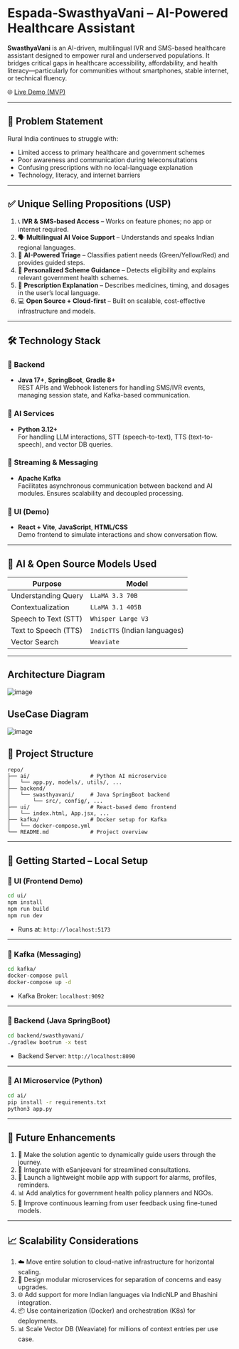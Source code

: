 # Espada-SwasthyaVani – AI-Powered Healthcare Assistant

**SwasthyaVani** is an AI-driven, multilingual IVR and SMS-based healthcare assistant designed to empower rural and underserved populations. It bridges critical gaps in healthcare accessibility, affordability, and health literacy—particularly for communities without smartphones, stable internet, or technical fluency.

🌐 [Live Demo (MVP)](https://swasthyavani.online/)

---

## 🧠 Problem Statement

Rural India continues to struggle with:
- Limited access to primary healthcare and government schemes
- Poor awareness and communication during teleconsultations
- Confusing prescriptions with no local-language explanation
- Technology, literacy, and internet barriers

---

## ✅ Unique Selling Propositions (USP)

1. 📞 **IVR & SMS-based Access** – Works on feature phones; no app or internet required.  
2. 🗣️ **Multilingual AI Voice Support** – Understands and speaks Indian regional languages.  
3. 🚦 **AI-Powered Triage** – Classifies patient needs (Green/Yellow/Red) and provides guided steps.  
4. 📜 **Personalized Scheme Guidance** – Detects eligibility and explains relevant government health schemes.  
5. 💊 **Prescription Explanation** – Describes medicines, timing, and dosages in the user’s local language.  
6. 💻 **Open Source + Cloud-first** – Built on scalable, cost-effective infrastructure and models.

---

## 🛠️ Technology Stack

### 🔹 Backend
- **Java 17+**, **SpringBoot**, **Gradle 8+**  
  REST APIs and Webhook listeners for handling SMS/IVR events, managing session state, and Kafka-based communication.

### 🔹 AI Services
- **Python 3.12+**  
  For handling LLM interactions, STT (speech-to-text), TTS (text-to-speech), and vector DB queries.

### 🔹 Streaming & Messaging
- **Apache Kafka**  
  Facilitates asynchronous communication between backend and AI modules. Ensures scalability and decoupled processing.

### 🔹 UI (Demo)
- **React + Vite**, **JavaScript**, **HTML/CSS**  
  Demo frontend to simulate interactions and show conversation flow.

---

## 🤖 AI & Open Source Models Used

| Purpose                  | Model                        |
|--------------------------|------------------------------|
| Understanding Query      | `LLaMA 3.3 70B`               |
| Contextualization        | `LLaMA 3.1 405B`              |
| Speech to Text (STT)     | `Whisper Large V3`           |
| Text to Speech (TTS)     | `IndicTTS` (Indian languages)|
| Vector Search            | `Weaviate`                   |

---

## Architecture Diagram

![image](https://github.com/user-attachments/assets/7465b573-b024-4dad-a343-85c208fd4d0d)

## UseCase Diagram

![image](https://github.com/user-attachments/assets/a030cd71-e926-4d3c-8255-74972a4cccfa)


## 📁 Project Structure

```
repo/
├── ai/                   # Python AI microservice
│   └── app.py, models/, utils/, ...
├── backend/
│   └── swasthyavani/     # Java SpringBoot backend
│       └── src/, config/, ...
├── ui/                   # React-based demo frontend
│   └── index.html, App.jsx, ...
├── kafka/                # Docker setup for Kafka
│   └── docker-compose.yml
└── README.md             # Project overview
```

---

## 🚀 Getting Started – Local Setup

### 📱 UI (Frontend Demo)

```bash
cd ui/
npm install
npm run build
npm run dev
```
- Runs at: `http://localhost:5173`

---

### 🔄 Kafka (Messaging)

```bash
cd kafka/
docker-compose pull
docker-compose up -d
```
- Kafka Broker: `localhost:9092`

---

### 🧩 Backend (Java SpringBoot)

```bash
cd backend/swasthyavani/
./gradlew bootrun -x test
```
- Backend Server: `http://localhost:8090`

---

### 🧠 AI Microservice (Python)

```bash
cd ai/
pip install -r requirements.txt
python3 app.py
```

---

## 🔮 Future Enhancements

1. 🤖 Make the solution agentic to dynamically guide users through the journey.
2. 🔗 Integrate with eSanjeevani for streamlined consultations.
3. 📱 Launch a lightweight mobile app with support for alarms, profiles, reminders.
4. 📊 Add analytics for government health policy planners and NGOs.
5. 🔄 Improve continuous learning from user feedback using fine-tuned models.

---

## 📈 Scalability Considerations

1. ☁️ Move entire solution to cloud-native infrastructure for horizontal scaling.
2. 🧩 Design modular microservices for separation of concerns and easy upgrades.
3. 🌐 Add support for more Indian languages via IndicNLP and Bhashini integration.
4. 📦 Use containerization (Docker) and orchestration (K8s) for deployments.
5. 📊 Scale Vector DB (Weaviate) for millions of context entries per use case.
